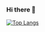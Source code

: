 ### Hi there 👋

[![Top Langs](https://github-readme-stats.vercel.app/api/top-langs/?username=Kasl0&theme=tokyonight&layout=compact&langs_count=20&hide=html,css,jupyter%20notebook)](https://github.com/anuraghazra/github-readme-stats)
